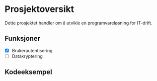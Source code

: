 # Prosjektoversikt

Dette prosjektet handler om å utvikle en programvareløsning for IT-drift.

## Funksjoner

- [x] Brukerautentisering
- [ ] Datakryptering

## Kodeeksempel
